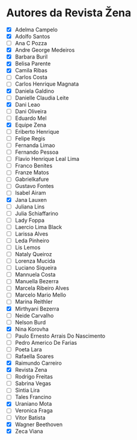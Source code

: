 # Autores da Revista Žena

- [x] Adelma Campelo
- [x] Adolfo Santos
- [ ] Ana C Pozza
- [x] Andre George Medeiros
- [x] Barbara Buril
- [x] Belisa Parente
- [x] Camila Ribas
- [ ] Carlos Costa
- [ ] Carlos Henrique Magnata
- [x] Daniela Galdino
- [ ] Danielle Claudia Leite
- [X] Dani Leao
- [ ] Dani Oliveira
- [ ] Eduardo Mel
- [x] Equipe Zena
- [ ] Eriberto Henrique
- [ ] Felipe Regis
- [ ] Fernanda Limao
- [ ] Fernando Pessoa
- [ ] Flavio Henrique Leal Lima
- [ ] Franco Benites
- [ ] Franze Matos
- [ ] Gabrielkafure
- [ ] Gustavo Fontes
- [ ] Isabel Airam
- [x] Jana Lauxen
- [ ] Juliana  Lins
- [ ] Julia Schiaffarino
- [ ] Lady Foppa
- [ ] Laercio Lima Black
- [ ] Larissa Alves
- [ ] Leda Pinheiro
- [ ] Lis Lemos
- [ ] Nataly Queiroz
- [ ] Lorenza Mucida
- [ ] Luciano Siqueira
- [ ] Mannuela Costa
- [ ] Manuella Bezerra
- [ ] Marcela Ribeiro Alves
- [ ] Marcelo Mario Mello
- [ ] Marina Reithler	
- [x] Mirthyani Bezerra
- [ ] Neide Carvalho
- [ ] Nelson Burd
- [x] Nina Korovha
- [ ] Paulo Ernesto Arrais Do Nascimento
- [ ] Pedro Americo De Farias
- [ ] Poeta Lara
- [ ] Rafaella Soares
- [x] Raimundo Carreiro
- [x] Revista Zena
- [ ] Rodrigo Freitas
- [ ] Sabrina Vegas
- [ ] Sintia Lira
- [ ] Tales Francino
- [x] Uraniano Mota
- [ ] Veronica Fraga
- [ ] Vitor Batista
- [x] Wagner Beethoven
- [x] Zeca Viana